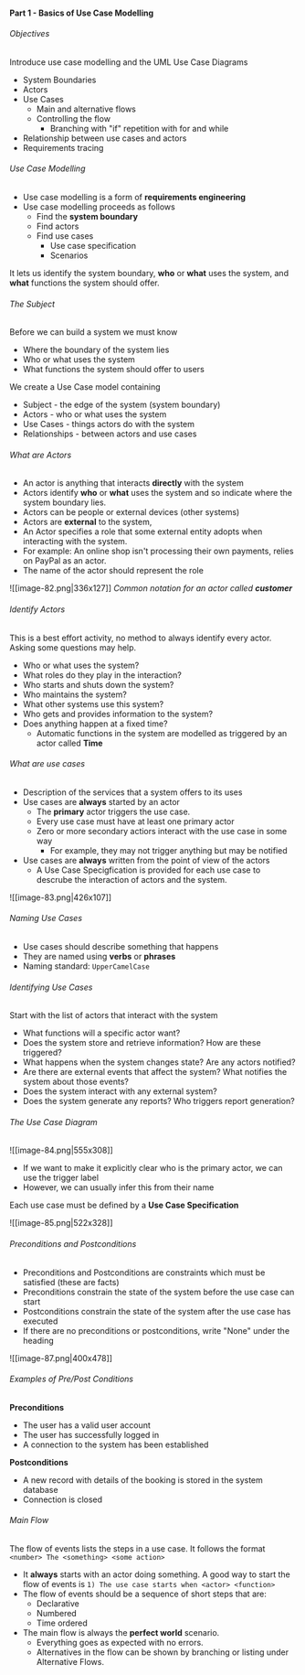#### Part 1 - Basics of Use Case Modelling

###### Objectives

Introduce use case modelling and the UML Use Case Diagrams
- System Boundaries
- Actors
- Use Cases
	- Main and alternative flows
	- Controlling the flow
		- Branching with "if" repetition with for and while
- Relationship between use cases and actors
- Requirements tracing

###### Use Case Modelling

- Use case modelling is a form of **requirements engineering**
- Use case modelling proceeds as follows
	- Find the **system boundary**
	- Find actors
	- Find use cases
		- Use case specification
		- Scenarios

It lets us identify the system boundary, **who** or **what** uses the system, and **what** functions the system should offer.

###### The Subject

Before we can build a system we must know
- Where the boundary of the system lies
- Who or what uses the system
- What functions the system should offer to users

We create a Use Case model containing
- Subject - the edge of the system (system boundary)
- Actors - who or what uses the system
- Use Cases - things actors do with the system
- Relationships - between actors and use cases

###### What are Actors

- An actor is anything that interacts **directly** with the system
- Actors identify **who** or **what** uses the system and so indicate where the system boundary lies.
- Actors can be people or external devices (other systems)
- Actors are **external** to the system, 
- An Actor specifies a role that some external entity adopts when interacting with the system. 
- For example: An online shop isn't processing their own payments, relies on PayPal as an actor. 
- The name of the actor should represent the role

![[image-82.png|336x127]]
*Common notation for an actor called **customer***

###### Identify Actors

This is a best effort activity, no method to always identify every actor. Asking some questions may help. 

- Who or what uses the system?
- What roles do they play in the interaction?
- Who starts and shuts down the system?
- Who maintains the system?
- What other systems use this system?
- Who gets and provides information to the system?
- Does anything happen at a fixed time?
	- Automatic functions in the system are modelled as triggered by an actor called **Time**


###### What are use cases

- Description of the services that a system offers to its uses
- Use cases are **always** started by an actor
	- The **primary** actor triggers the use case. 
	- Every use case must have at least one primary actor
	- Zero or more secondary actiors interact with the use case in some way
		- For example, they may not trigger anything but may be notified
- Use cases are **always** written from the point of view of the actors
	- A Use Case Specigfication is provided for each use case to descrube the interaction of actors and the system. 

![[image-83.png|426x107]]



###### Naming Use Cases

- Use cases should describe something that happens
- They are named using **verbs** or **phrases**
- Naming standard: `UpperCamelCase`


###### Identifying Use Cases

Start with the list of actors that interact with the system
- What functions will a specific actor want?
- Does the system store and retrieve information? How are these triggered?
- What happens when the system changes state? Are any actors notified?
- Are there are external events that affect the system? What notifies the system about those events?
- Does the system interact with any external system?
- Does the system generate any reports? Who triggers report generation?

###### The Use Case Diagram

![[image-84.png|555x308]]

- If we want to make it explicitly clear who is the primary actor, we can use the trigger label
- However, we can usually infer this from their name

Each use case must be defined by a **Use Case Specification** 

![[image-85.png|522x328]]

###### Preconditions and Postconditions

- Preconditions and Postconditions are constraints which must be satisfied (these are facts)
- Preconditions constrain the state of the system before the use case can start
- Postconditions constrain the state of the system after the use case has executed
- If there are no preconditions or postconditions, write "None" under the heading

![[image-87.png|400x478]]


###### Examples of Pre/Post Conditions

**Preconditions**

- The user has a valid user account
- The user has successfully logged in
- A connection to the system has been established

**Postconditions**

- A new record with details of the booking is stored in the system database
- Connection is closed

###### Main Flow

The flow of events lists the steps in a use case. It follows the format 
`<number> The <something> <some action>`

- It **always** starts with an actor doing something. A good way to start the flow of events is `1) The use case starts when <actor> <function>`
- The flow of events should be a sequence of short steps that are:
	- Declarative
	- Numbered
	- Time ordered
- The main flow is always the **perfect world** scenario.
	- Everything goes as expected with no errors. 
	- Alternatives in the flow can be shown by branching or listing under Alternative Flows. 